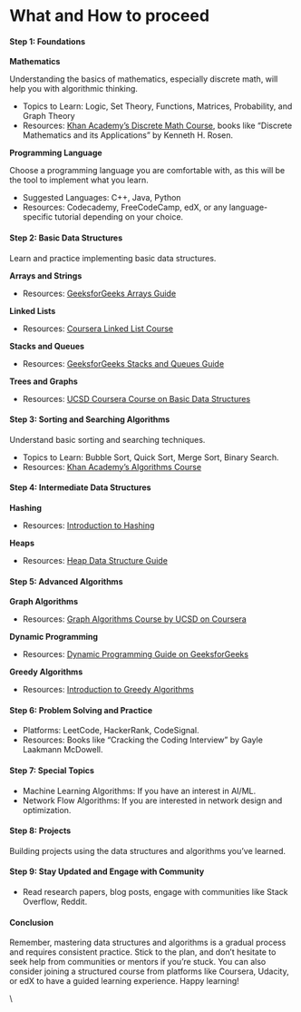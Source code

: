 # What and How to proceed

#### Step 1: Foundations

**Mathematics**

Understanding the basics of mathematics, especially discrete math, will help you with algorithmic thinking.

* Topics to Learn: Logic, Set Theory, Functions, Matrices, Probability, and Graph Theory
* Resources: [Khan Academy’s Discrete Math Course](https://www.khanacademy.org/computing/computer-science), books like “Discrete Mathematics and its Applications” by Kenneth H. Rosen.

**Programming Language**

Choose a programming language you are comfortable with, as this will be the tool to implement what you learn.

* Suggested Languages: C++, Java, Python
* Resources: Codecademy, FreeCodeCamp, edX, or any language-specific tutorial depending on your choice.

#### Step 2: Basic Data Structures

Learn and practice implementing basic data structures.

**Arrays and Strings**

* Resources: [GeeksforGeeks Arrays Guide](https://www.geeksforgeeks.org/array-data-structure/)

**Linked Lists**

* Resources: [Coursera Linked List Course](https://www.coursera.org/learn/data-structures)

**Stacks and Queues**

* Resources: [GeeksforGeeks Stacks and Queues Guide](https://www.geeksforgeeks.org/stack-data-structure/)

**Trees and Graphs**

* Resources: [UCSD Coursera Course on Basic Data Structures](https://www.coursera.org/learn/data-structures)

#### Step 3: Sorting and Searching Algorithms

Understand basic sorting and searching techniques.

* Topics to Learn: Bubble Sort, Quick Sort, Merge Sort, Binary Search.
* Resources: [Khan Academy’s Algorithms Course](https://www.khanacademy.org/computing/computer-science/algorithms)

#### Step 4: Intermediate Data Structures

**Hashing**

* Resources: [Introduction to Hashing](https://www.geeksforgeeks.org/hashing-data-structure/)

**Heaps**

* Resources: [Heap Data Structure Guide](https://www.geeksforgeeks.org/heap-data-structure/)

#### Step 5: Advanced Algorithms

**Graph Algorithms**

* Resources: [Graph Algorithms Course by UCSD on Coursera](https://www.coursera.org/learn/algorithms-on-graphs)

**Dynamic Programming**

* Resources: [Dynamic Programming Guide on GeeksforGeeks](https://www.geeksforgeeks.org/dynamic-programming/)

**Greedy Algorithms**

* Resources: [Introduction to Greedy Algorithms](https://www.geeksforgeeks.org/greedy-algorithms/)

#### Step 6: Problem Solving and Practice

* Platforms: LeetCode, HackerRank, CodeSignal.
* Resources: Books like “Cracking the Coding Interview” by Gayle Laakmann McDowell.

#### Step 7: Special Topics

* Machine Learning Algorithms: If you have an interest in AI/ML.
* Network Flow Algorithms: If you are interested in network design and optimization.

#### Step 8: Projects

Building projects using the data structures and algorithms you’ve learned.

#### Step 9: Stay Updated and Engage with Community

* Read research papers, blog posts, engage with communities like Stack Overflow, Reddit.

#### Conclusion

Remember, mastering data structures and algorithms is a gradual process and requires consistent practice. Stick to the plan, and don’t hesitate to seek help from communities or mentors if you’re stuck. You can also consider joining a structured course from platforms like Coursera, Udacity, or edX to have a guided learning experience. Happy learning!

\
